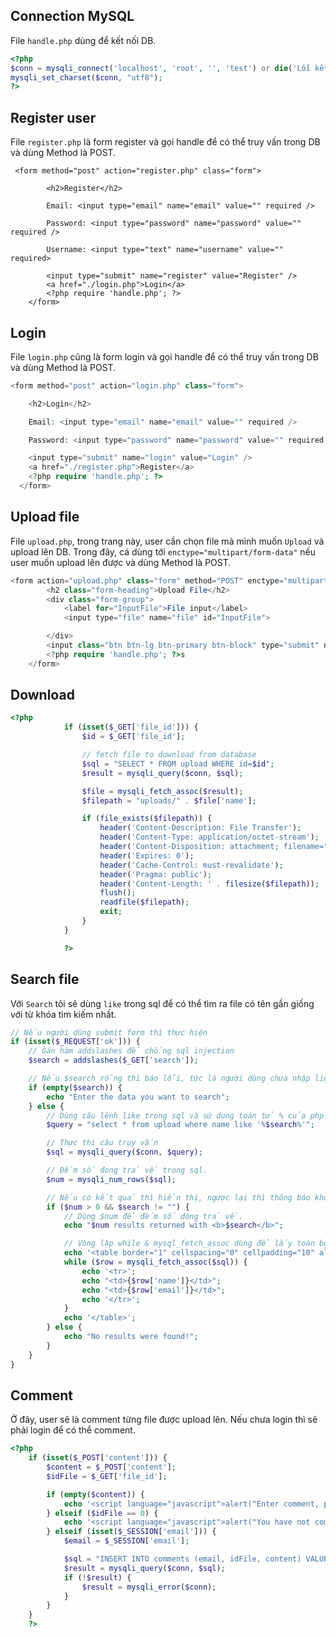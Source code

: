 ## Connection MySQL

File `handle.php` dùng để kết nối DB.
```php
<?php
$conn = mysqli_connect('localhost', 'root', '', 'test') or die('Lỗi kết nối');
mysqli_set_charset($conn, "utf8");
?>
```
## Register user

File `register.php` là form register và gọi handle để có thể truy vấn trong DB và dùng Method là POST.
```html, php
 <form method="post" action="register.php" class="form">

        <h2>Register</h2>

        Email: <input type="email" name="email" value="" required />

        Password: <input type="password" name="password" value="" required />

        Username: <input type="text" name="username" value="" required>

        <input type="submit" name="register" value="Register" />
        <a href="./login.php">Login</a>
        <?php require 'handle.php'; ?>
    </form>
```
## Login
File `login.php` cũng là form login và gọi handle để có thể truy vấn trong DB và dùng Method là POST.
```php
<form method="post" action="login.php" class="form">

    <h2>Login</h2>

    Email: <input type="email" name="email" value="" required />

    Password: <input type="password" name="password" value="" required />

    <input type="submit" name="login" value="Login" />
    <a href="./register.php">Register</a>
    <?php require 'handle.php'; ?>
  </form>
```
## Upload file

File `upload.php`, trong trang này, user cần chọn file mà mình muốn `Upload` và upload lên DB. Trong đây, cá dùng tới `enctype="multipart/form-data"` nếu user muốn upload lên được và dùng Method là POST.
```php
<form action="upload.php" class="form" method="POST" enctype="multipart/form-data">
        <h2 class="form-heading">Upload File</h2>
        <div class="form-group">
            <label for="InputFile">File input</label>
            <input type="file" name="file" id="InputFile">

        </div>
        <input class="btn btn-lg btn-primary btn-block" type="submit" name="upload" value="Upload" />
        <?php require 'handle.php'; ?>s
    </form>
```
## Download
```php
<?php
            if (isset($_GET['file_id'])) {
                $id = $_GET['file_id'];

                // fetch file to download from database
                $sql = "SELECT * FROM upload WHERE id=$id";
                $result = mysqli_query($conn, $sql);

                $file = mysqli_fetch_assoc($result);
                $filepath = "uploads/" . $file['name'];

                if (file_exists($filepath)) {
                    header('Content-Description: File Transfer');
                    header('Content-Type: application/octet-stream');
                    header('Content-Disposition: attachment; filename="' . basename($filepath) . '"');
                    header('Expires: 0');
                    header('Cache-Control: must-revalidate');
                    header('Pragma: public');
                    header('Content-Length: ' . filesize($filepath));
                    flush();
                    readfile($filepath);
                    exit;
                }
            }

            ?>
```
## Search file
Với `Search` tôi sẽ dùng `like` trong sql để có thể tìm ra file có tên gần giống với từ khóa tìm kiếm nhất.
```php
// Nếu người dùng submit form thì thực hiện
if (isset($_REQUEST['ok'])) {
    // Gán hàm addslashes để chống sql injection
    $search = addslashes($_GET['search']);

    // Nếu $search rỗng thì báo lỗi, tức là người dùng chưa nhập liệu mà đã nhấn submit.
    if (empty($search)) {
        echo "Enter the data you want to search";
    } else {
        // Dùng câu lênh like trong sql và sứ dụng toán tử % của php để tìm kiếm dữ liệu chính xác hơn.
        $query = "select * from upload where name like '%$search%'";

        // Thực thi câu truy vấn
        $sql = mysqli_query($conn, $query);

        // Đếm số đong trả về trong sql.
        $num = mysqli_num_rows($sql);

        // Nếu có kết quả thì hiển thị, ngược lại thì thông báo không tìm thấy kết quả
        if ($num > 0 && $search != "") {
            // Dùng $num để đếm số dòng trả về.
            echo "$num results returned with <b>$search</b>";

            // Vòng lặp while & mysql_fetch_assoc dùng để lấy toàn bộ dữ liệu có trong table và trả về dữ liệu ở dạng array.
            echo '<table border="1" cellspacing="0" cellpadding="10" align="center">';
            while ($row = mysqli_fetch_assoc($sql)) {
                echo '<tr>';
                echo "<td>{$row['name']}</td>";
                echo "<td>{$row['email']}</td>";
                echo '</tr>';
            }
            echo '</table>';
        } else {
            echo "No results were found!";
        }
    }
}
```
## Comment
Ở đây, user sẽ là comment từng file được upload lên. Nếu chưa login thì sẽ phải login để có thể comment.
```php
<?php
    if (isset($_POST['content'])) {
        $content = $_POST['content'];
        $idFile = $_GET['file_id'];

        if (empty($content)) {
            echo '<script language="javascript">alert("Enter comment, pls!"); window.location="fileDetail.php";</script>';
        } elseif ($idFile == 0) {
            echo '<script language="javascript">alert("You have not commented!"); window.location="fileDetail.php";</script>';
        } elseif (isset($_SESSION['email'])) {
            $email = $_SESSION['email'];

            $sql = "INSERT INTO comments (email, idFile, content) VALUES ('$email','$idFile','$content')";
            $result = mysqli_query($conn, $sql);
            if (!$result) {
                $result = mysqli_error($conn);
            }
        }
    }
    ?>
```